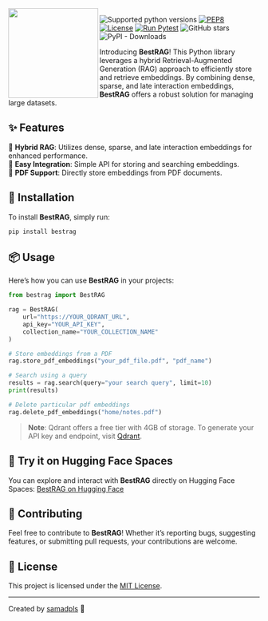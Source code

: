<img src="https://github.com/user-attachments/assets/e23d11d5-2d7b-44e2-aa11-59ddcb66bebc" align=left height=180px>

![Supported python versions](https://img.shields.io/badge/python-3.7%20%7C%203.8%20%7C%203.9%20%7C%203.10%20%7C%203.11-blue)
[![PEP8](https://img.shields.io/badge/code%20style-pep8-black.svg)](https://www.python.org/dev/peps/pep-0008/)
[![License](https://img.shields.io/badge/License-MIT%202.0-blue.svg)](LICENSE)
[![Run Pytest](https://github.com/samadpls/BestRAG/actions/workflows/pytest.yml/badge.svg?branch=main)](https://github.com/samadpls/BestRAG/actions/workflows/pytest.yml)
![GitHub stars](https://img.shields.io/github/stars/samadpls/BestRAG?color=red&label=stars&logoColor=black&style=social)
![PyPI - Downloads](https://img.shields.io/pypi/dm/bestrag?style=social)  

Introducing **BestRAG**! This Python library leverages a hybrid Retrieval-Augmented Generation (RAG) approach to efficiently store and retrieve embeddings. By combining dense, sparse, and late interaction embeddings, **BestRAG** offers a robust solution for managing large datasets.

## ✨ Features

🚀 **Hybrid RAG**: Utilizes dense, sparse, and late interaction embeddings for enhanced performance.  
🔌 **Easy Integration**: Simple API for storing and searching embeddings.  
📄 **PDF Support**: Directly store embeddings from PDF documents.  

## 🚀 Installation

To install **BestRAG**, simply run:

```bash
pip install bestrag
```

## 📦 Usage

Here’s how you can use **BestRAG** in your projects:

```python
from bestrag import BestRAG

rag = BestRAG(
    url="https://YOUR_QDRANT_URL", 
    api_key="YOUR_API_KEY", 
    collection_name="YOUR_COLLECTION_NAME"
)

# Store embeddings from a PDF
rag.store_pdf_embeddings("your_pdf_file.pdf", "pdf_name")

# Search using a query
results = rag.search(query="your search query", limit=10)
print(results)

# Delete particular pdf embeddings
rag.delete_pdf_embeddings("home/notes.pdf")
```

> **Note**: Qdrant offers a free tier with 4GB of storage. To generate your API key and endpoint, visit [Qdrant](https://qdrant.tech/).

##  🤗 Try it on Hugging Face Spaces  

You can explore and interact with **BestRAG** directly on Hugging Face Spaces: [BestRAG on Hugging Face](https://huggingface.co/spaces/samadpls/BestRAG)  

## 🤝 Contributing  

Feel free to contribute to **BestRAG**! Whether it’s reporting bugs, suggesting features, or submitting pull requests, your contributions are welcome.  

## 📝 License  

This project is licensed under the [MIT License](LICENSE).  

---

Created by [samadpls](https://github.com/samadpls) 🎉  

